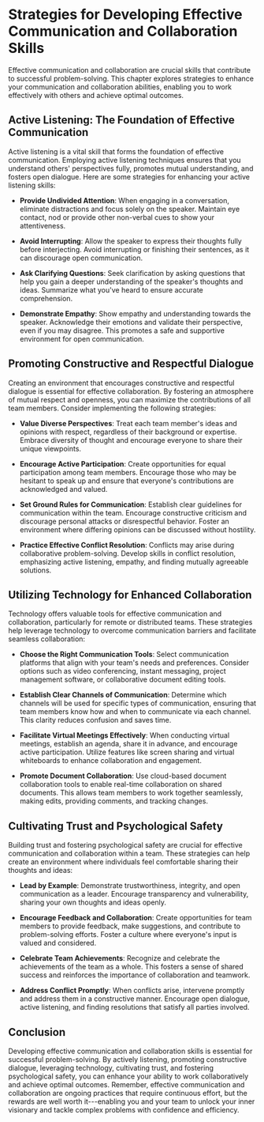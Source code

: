 Strategies for Developing Effective Communication and Collaboration Skills
===================================================================================

Effective communication and collaboration are crucial skills that contribute to successful problem-solving. This chapter explores strategies to enhance your communication and collaboration abilities, enabling you to work effectively with others and achieve optimal outcomes.

**Active Listening: The Foundation of Effective Communication**
---------------------------------------------------------------

Active listening is a vital skill that forms the foundation of effective communication. Employing active listening techniques ensures that you understand others' perspectives fully, promotes mutual understanding, and fosters open dialogue. Here are some strategies for enhancing your active listening skills:

* **Provide Undivided Attention**: When engaging in a conversation, eliminate distractions and focus solely on the speaker. Maintain eye contact, nod or provide other non-verbal cues to show your attentiveness.

* **Avoid Interrupting**: Allow the speaker to express their thoughts fully before interjecting. Avoid interrupting or finishing their sentences, as it can discourage open communication.

* **Ask Clarifying Questions**: Seek clarification by asking questions that help you gain a deeper understanding of the speaker's thoughts and ideas. Summarize what you've heard to ensure accurate comprehension.

* **Demonstrate Empathy**: Show empathy and understanding towards the speaker. Acknowledge their emotions and validate their perspective, even if you may disagree. This promotes a safe and supportive environment for open communication.

**Promoting Constructive and Respectful Dialogue**
--------------------------------------------------

Creating an environment that encourages constructive and respectful dialogue is essential for effective collaboration. By fostering an atmosphere of mutual respect and openness, you can maximize the contributions of all team members. Consider implementing the following strategies:

* **Value Diverse Perspectives**: Treat each team member's ideas and opinions with respect, regardless of their background or expertise. Embrace diversity of thought and encourage everyone to share their unique viewpoints.

* **Encourage Active Participation**: Create opportunities for equal participation among team members. Encourage those who may be hesitant to speak up and ensure that everyone's contributions are acknowledged and valued.

* **Set Ground Rules for Communication**: Establish clear guidelines for communication within the team. Encourage constructive criticism and discourage personal attacks or disrespectful behavior. Foster an environment where differing opinions can be discussed without hostility.

* **Practice Effective Conflict Resolution**: Conflicts may arise during collaborative problem-solving. Develop skills in conflict resolution, emphasizing active listening, empathy, and finding mutually agreeable solutions.

**Utilizing Technology for Enhanced Collaboration**
---------------------------------------------------

Technology offers valuable tools for effective communication and collaboration, particularly for remote or distributed teams. These strategies help leverage technology to overcome communication barriers and facilitate seamless collaboration:

* **Choose the Right Communication Tools**: Select communication platforms that align with your team's needs and preferences. Consider options such as video conferencing, instant messaging, project management software, or collaborative document editing tools.

* **Establish Clear Channels of Communication**: Determine which channels will be used for specific types of communication, ensuring that team members know how and when to communicate via each channel. This clarity reduces confusion and saves time.

* **Facilitate Virtual Meetings Effectively**: When conducting virtual meetings, establish an agenda, share it in advance, and encourage active participation. Utilize features like screen sharing and virtual whiteboards to enhance collaboration and engagement.

* **Promote Document Collaboration**: Use cloud-based document collaboration tools to enable real-time collaboration on shared documents. This allows team members to work together seamlessly, making edits, providing comments, and tracking changes.

**Cultivating Trust and Psychological Safety**
----------------------------------------------

Building trust and fostering psychological safety are crucial for effective communication and collaboration within a team. These strategies can help create an environment where individuals feel comfortable sharing their thoughts and ideas:

* **Lead by Example**: Demonstrate trustworthiness, integrity, and open communication as a leader. Encourage transparency and vulnerability, sharing your own thoughts and ideas openly.

* **Encourage Feedback and Collaboration**: Create opportunities for team members to provide feedback, make suggestions, and contribute to problem-solving efforts. Foster a culture where everyone's input is valued and considered.

* **Celebrate Team Achievements**: Recognize and celebrate the achievements of the team as a whole. This fosters a sense of shared success and reinforces the importance of collaboration and teamwork.

* **Address Conflict Promptly**: When conflicts arise, intervene promptly and address them in a constructive manner. Encourage open dialogue, active listening, and finding resolutions that satisfy all parties involved.

**Conclusion**
--------------

Developing effective communication and collaboration skills is essential for successful problem-solving. By actively listening, promoting constructive dialogue, leveraging technology, cultivating trust, and fostering psychological safety, you can enhance your ability to work collaboratively and achieve optimal outcomes. Remember, effective communication and collaboration are ongoing practices that require continuous effort, but the rewards are well worth it---enabling you and your team to unlock your inner visionary and tackle complex problems with confidence and efficiency.
